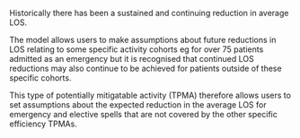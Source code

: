 Historically there has been a sustained and continuing reduction in average LOS. 

The model allows users to make assumptions about future reductions in LOS relating to some specific activity cohorts eg for over 75 patients admitted as an emergency but it is recognised that continued LOS reductions may also continue to be achieved for patients outside of these specific cohorts.

This type of potentially mitigatable activity (TPMA) therefore allows users to set assumptions about the expected reduction in the average LOS for emergency and elective spells that are not covered by the other specific efficiency TPMAs.
